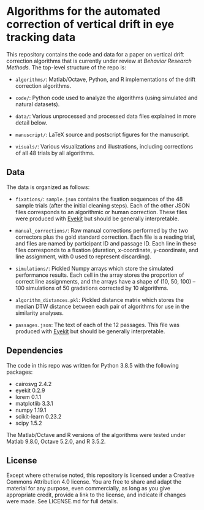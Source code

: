Algorithms for the automated correction of vertical drift in eye tracking data
==============================================================================

This repository contains the code and data for a paper on vertical drift correction algorithms that is currently under review at *Behavior Research Methods*. The top-level structure of the repo is:

- `algorithms/`: Matlab/Octave, Python, and R implementations of the drift correction algorithms.

- `code/`: Python code used to analyze the algorithms (using simulated and natural datasets).

- `data/`: Various unprocessed and processed data files explained in more detail below.

- `manuscript/`: LaTeX source and postscript figures for the manuscript.

- `visuals/`: Various visualizations and illustrations, including corrections of all 48 trials by all algorithms.


Data
----

The data is organized as follows:

- `fixations/`: `sample.json` contains the fixation sequences of the 48 sample trials (after the initial cleaning steps). Each of the other JSON files corresponds to an algorithmic or human correction. These files were produced with [Eyekit](https://jwcarr.github.io/eyekit/) but should be generally interpretable.

- `manual_corrections/`: Raw manual corrections performed by the two correctors plus the gold standard correction. Each file is a reading trial, and files are named by participant ID and passage ID. Each line in these files corresponds to a fixation (duration, x-coordinate, y-coordinate, and line assignment, with 0 used to represent discarding).

- `simulations/`: Pickled Numpy arrays which store the simulated performance results. Each cell in the array stores the proportion of correct line assignments, and the arrays have a shape of (10, 50, 100) – 100 simulations of 50 gradations corrected by 10 algorithms.

- `algorithm_distances.pkl`: Pickled distance matrix which stores the median DTW distance between each pair of algorithms for use in the similarity analyses.

- `passages.json`: The text of each of the 12 passages. This file was produced with [Eyekit](https://jwcarr.github.io/eyekit/) but should be generally interpretable.


Dependencies
------------

The code in this repo was written for Python 3.8.5 with the following packages:

- cairosvg 2.4.2
- eyekit 0.2.9
- lorem 0.1.1
- matplotlib 3.3.1
- numpy 1.19.1
- scikit-learn 0.23.2
- scipy 1.5.2

The Matlab/Octave and R versions of the algorithms were tested under Matlab 9.8.0, Octave 5.2.0, and R 3.5.2.


License
-------

Except where otherwise noted, this repository is licensed under a Creative Commons Attribution 4.0 license. You are free to share and adapt the material for any purpose, even commercially, as long as you give appropriate credit, provide a link to the license, and indicate if changes were made. See LICENSE.md for full details.
